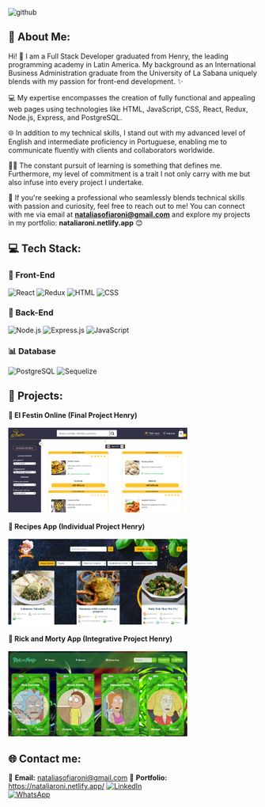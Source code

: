 ![github](https://github.com/NataliaRoni/NataliaRoni/assets/106890696/9eb2b021-14bb-4026-890f-68b2164ddbd3)

## 💫 About Me:
Hi! 👋 I am a Full Stack Developer graduated from Henry, the leading programming academy in Latin America. My background as an International Business Administration graduate from the University of La Sabana uniquely blends with my passion for front-end development. ✨ 

💻 My expertise encompasses the creation of fully functional and appealing web pages using technologies like HTML, JavaScript, CSS, React, Redux, Node.js, Express, and PostgreSQL. 

🌐 In addition to my technical skills, I stand out with my advanced level of English and intermediate proficiency in Portuguese, enabling me to communicate fluently with clients and collaborators worldwide. 

🙋‍♀️ The constant pursuit of learning is something that defines me. Furthermore, my level of commitment is a trait I not only carry with me but also infuse into every project I undertake. 

🚀 If you're seeking a professional who seamlessly blends technical skills with passion and curiosity, feel free to reach out to me! You can connect with me via email at **nataliasofiaroni@gmail.com** and explore my projects in my portfolio: **nataliaroni.netlify.app** 😊


## 💻 Tech Stack:
### 🎨 Front-End
![React](https://img.shields.io/badge/React-%2320232a.svg?style=for-the-badge&logo=react&logoColor=%2361DAFB)
![Redux](https://img.shields.io/badge/Redux-%23593d88.svg?style=for-the-badge&logo=redux&logoColor=white)
![HTML](https://img.shields.io/badge/HTML-%23E34F26.svg?style=for-the-badge&logo=html5&logoColor=white)
![CSS](https://img.shields.io/badge/CSS-%231572B6.svg?style=for-the-badge&logo=css3&logoColor=white)

### 🧠 Back-End
![Node.js](https://img.shields.io/badge/Node.js-6DA55F?style=for-the-badge&logo=node.js&logoColor=white)
![Express.js](https://img.shields.io/badge/Express.js-%23404d59.svg?style=for-the-badge&logo=express&logoColor=%2361DAFB)
![JavaScript](https://img.shields.io/badge/JavaScript-%23323330.svg?style=for-the-badge&logo=javascript&logoColor=%23F7DF1E)

### 📊 Database
![PostgreSQL](https://img.shields.io/badge/PostgreSQL-%23316192.svg?style=for-the-badge&logo=postgresql&logoColor=white)
![Sequelize](https://img.shields.io/badge/Sequelize-%231572B6.svg?style=for-the-badge&logo=sequelize&logoColor=white)


## 📌 Projects:
**🌟 El Festin Online (Final Project Henry)**<br><br>
<a href="https://pf-front-end-grupo3.vercel.app/" target="_blank"><img src="images/festinonline.png" alt="El Festin" width="362"></a> <br><br>
**🌟 Recipes App (Individual Project Henry)**<br><br>
<a href="https://pi-front-natalia.vercel.app/" target="_blank"><img src="images/nataliarecipes.png" alt="Recipes App" width="362"></a><br><br>
**🌟 Rick and Morty App (Integrative Project Henry)**<br><br>
<a href="https://rick-and-morty-front-theta.vercel.app/" target="_blank"><img src="images/rickandmorty.png" alt="Rick and Morty App" width="362"></a>


## 🌐 Contact me:

📧 **Email:** nataliasofiaroni@gmail.com
📂 **Portfolio:** https://nataliaroni.netlify.app/
[![LinkedIn](https://img.shields.io/badge/LinkedIn-%230077B5.svg?logo=linkedin&logoColor=white)](https://www.linkedin.com/in/natalia-sofia-rodriguez/)<br>
[![WhatsApp](https://img.shields.io/badge/WhatsApp-%25B2D366.svg?logo=whatsapp&logoColor=white)](https://wa.me/+573028498759)
